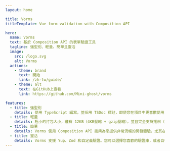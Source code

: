 ```yaml
---
layout: home

title: Vorms
titleTemplate: Vue form validation with Composition API

hero:
  name: Vorms
  text: 基於 Composition API 的表單驗證工具
  tagline: 強型別、輕量、簡單且靈活
  image:
    src: /logo.svg
    alt: Vorms
  actions:
    - theme: brand
      text: 開始
      link: /zh-tw/guide/
    - theme: alt
      text: 在GitHub上查看
      link: https://github.com/Mini-ghost/vorms

features:
  - title: 強型別
    details: 使用 TypeScript 編寫，並採用 TSDoc 標註，即使您在項目中更喜歡使用 JavaScript，Vorms 仍有為開發人員提供豐富的智能提示（Intellisense）。
  - title: 輕量
    details: 極小的打包大小，僅有 12KB（4KB壓縮 + gzip壓縮），並且完全支持搖樹（tree-shaking）功能。
  - title: 簡單
    details: Vorms 使用 Composition API 能夠為您提供非常流暢的開發體驗，尤其在處理複雜的表單時。
  - title: 靈活
    details: Vorms 支援 Yup、Zod 和自定義驗證。您可以選擇您喜歡的驗證庫，或者自行建立您的驗證機制。
---
```

